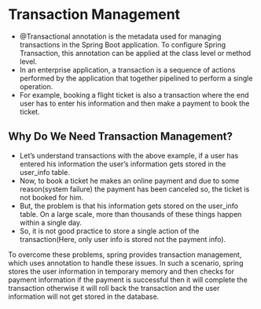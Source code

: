 # Transaction Management

- @Transactional annotation is the metadata used for managing transactions in the Spring Boot application. To configure Spring Transaction, this annotation can be applied at the class level or method level.
- In an enterprise application, a transaction is a sequence of actions performed by the application that together pipelined to perform a single operation.
- For example, booking a flight ticket is also a transaction where the end user has to enter his information and then make a payment to book the ticket.

## Why Do We Need Transaction Management?

- Let’s understand transactions with the above example, if a user has entered his information the user’s information gets stored in the user_info table.
- Now, to book a ticket he makes an online payment and due to some reason(system failure) the payment has been canceled so, the ticket is not booked for him.
- But, the problem is that his information gets stored on the user_info table. On a large scale, more than thousands of these things happen within a single day.
- So, it is not good practice to store a single action of the transaction(Here, only user info is stored not the payment info).

To overcome these problems, spring provides transaction management, which uses annotation to handle these issues. In such a scenario, spring stores the user information in temporary memory and then checks for payment information if the payment is successful then it will complete the transaction otherwise it will roll back the transaction and the user information will not get stored in the database.
